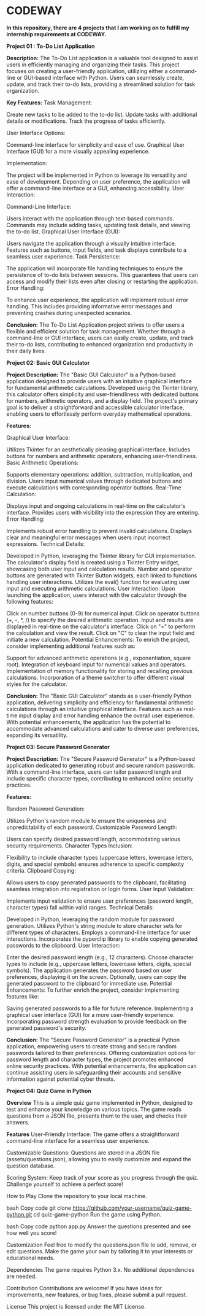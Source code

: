 # CODEWAY
**In this repository, there are 4 projects that I am working on to fulfill my internship requirements at CODEWAY.**

**Project 01 : To-Do List Application**

**Description:**
The To-Do List application is a valuable tool designed to assist users in efficiently managing and organizing their tasks. This project focuses on creating a user-friendly application, utilizing either a command-line or GUI-based interface with Python. Users can seamlessly create, update, and track their to-do lists, providing a streamlined solution for task organization.

**Key Features:**
Task Management:

Create new tasks to be added to the to-do list.
Update tasks with additional details or modifications.
Track the progress of tasks efficiently.

User Interface Options:

Command-line interface for simplicity and ease of use.
Graphical User Interface (GUI) for a more visually appealing experience.

Implementation:

The project will be implemented in Python to leverage its versatility and ease of development.
Depending on user preference, the application will offer a command-line interface or a GUI, enhancing accessibility.
User Interaction:

Command-Line Interface:

Users interact with the application through text-based commands.
Commands may include adding tasks, updating task details, and viewing the to-do list.
Graphical User Interface (GUI):

Users navigate the application through a visually intuitive interface.
Features such as buttons, input fields, and task displays contribute to a seamless user experience.
Task Persistence:

The application will incorporate file handling techniques to ensure the persistence of to-do lists between sessions. This guarantees that users can access and modify their lists even after closing or restarting the application.
Error Handling:

To enhance user experience, the application will implement robust error handling. This includes providing informative error messages and preventing crashes during unexpected scenarios.

**Conclusion:**
The To-Do List Application project strives to offer users a flexible and efficient solution for task management. Whether through a command-line or GUI interface, users can easily create, update, and track their to-do lists, contributing to enhanced organization and productivity in their daily lives.

**Project 02: Basic GUI Calculator**

**Project Description:**
The "Basic GUI Calculator" is a Python-based application designed to provide users with an intuitive graphical interface for fundamental arithmetic calculations. Developed using the Tkinter library, this calculator offers simplicity and user-friendliness with dedicated buttons for numbers, arithmetic operators, and a display field. The project's primary goal is to deliver a straightforward and accessible calculator interface, enabling users to effortlessly perform everyday mathematical operations.

**Features:**

Graphical User Interface:

Utilizes Tkinter for an aesthetically pleasing graphical interface.
Includes buttons for numbers and arithmetic operators, enhancing user-friendliness.
Basic Arithmetic Operations:

Supports elementary operations: addition, subtraction, multiplication, and division.
Users input numerical values through dedicated buttons and execute calculations with corresponding operator buttons.
Real-Time Calculation:

Displays input and ongoing calculations in real-time on the calculator's interface.
Provides users with visibility into the expression they are entering.
Error Handling:

Implements robust error handling to prevent invalid calculations.
Displays clear and meaningful error messages when users input incorrect expressions.
Technical Details:

Developed in Python, leveraging the Tkinter library for GUI implementation.
The calculator's display field is created using a Tkinter Entry widget, showcasing both user input and calculation results.
Number and operator buttons are generated with Tkinter Button widgets, each linked to functions handling user interactions.
Utilizes the eval() function for evaluating user input and executing arithmetic calculations.
User Interaction:
Upon launching the application, users interact with the calculator through the following features:

Click on number buttons (0-9) for numerical input.
Click on operator buttons (+, -, *, /) to specify the desired arithmetic operation.
Input and results are displayed in real-time on the calculator's interface.
Click on "=" to perform the calculation and view the result.
Click on "C" to clear the input field and initiate a new calculation.
Potential Enhancements:
To enrich the project, consider implementing additional features such as:

Support for advanced arithmetic operations (e.g., exponentiation, square root).
Integration of keyboard input for numerical values and operators.
Implementation of memory functionality for storing and recalling previous calculations.
Incorporation of a theme switcher to offer different visual styles for the calculator.

**Conclusion:**
The "Basic GUI Calculator" stands as a user-friendly Python application, delivering simplicity and efficiency for fundamental arithmetic calculations through an intuitive graphical interface. Features such as real-time input display and error handling enhance the overall user experience. With potential enhancements, the application has the potential to accommodate advanced calculations and cater to diverse user preferences, expanding its versatility.

**Project 03: Secure Password Generator**

**Project Description:**
The "Secure Password Generator" is a Python-based application dedicated to generating robust and secure random passwords. With a command-line interface, users can tailor password length and include specific character types, contributing to enhanced online security practices.

**Features:**

Random Password Generation:

Utilizes Python's random module to ensure the uniqueness and unpredictability of each password.
Customizable Password Length:

Users can specify desired password length, accommodating various security requirements.
Character Types Inclusion:

Flexibility to include character types (uppercase letters, lowercase letters, digits, and special symbols) ensures adherence to specific complexity criteria.
Clipboard Copying:

Allows users to copy generated passwords to the clipboard, facilitating seamless integration into registration or login forms.
User Input Validation:

Implements input validation to ensure user preferences (password length, character types) fall within valid ranges.
Technical Details:

Developed in Python, leveraging the random module for password generation.
Utilizes Python's string module to store character sets for different types of characters.
Employs a command-line interface for user interactions.
Incorporates the pyperclip library to enable copying generated passwords to the clipboard.
User Interaction:

Enter the desired password length (e.g., 12 characters).
Choose character types to include (e.g., uppercase letters, lowercase letters, digits, special symbols).
The application generates the password based on user preferences, displaying it on the screen.
Optionally, users can copy the generated password to the clipboard for immediate use.
Potential Enhancements:
To further enrich the project, consider implementing features like:

Saving generated passwords to a file for future reference.
Implementing a graphical user interface (GUI) for a more user-friendly experience.
Incorporating password strength evaluation to provide feedback on the generated password's security.

**Conclusion:**
The "Secure Password Generator" is a practical Python application, empowering users to create strong and secure random passwords tailored to their preferences. Offering customization options for password length and character types, the project promotes enhanced online security practices. With potential enhancements, the application can continue assisting users in safeguarding their accounts and sensitive information against potential cyber threats.

**Project 04: Quiz Game in Python** 

**Overview**
This is a simple quiz game implemented in Python, designed to test and enhance your knowledge on various topics. The game reads questions from a JSON file, presents them to the user, and checks their answers.

**Features**
User-Friendly Interface: The game offers a straightforward command-line interface for a seamless user experience.

Customizable Questions: Questions are stored in a JSON file (assets/questions.json), allowing you to easily customize and expand the question database.

Scoring System: Keep track of your score as you progress through the quiz. Challenge yourself to achieve a perfect score!

How to Play
Clone the repository to your local machine.

bash
Copy code
git clone https://github.com/your-username/quiz-game-python.git
cd quiz-game-python
Run the game using Python.

bash
Copy code
python app.py
Answer the questions presented and see how well you score!

Customization
Feel free to modify the questions.json file to add, remove, or edit questions. Make the game your own by tailoring it to your interests or educational needs.

Dependencies
The game requires Python 3.x. No additional dependencies are needed.

Contribution
Contributions are welcome! If you have ideas for improvements, new features, or bug fixes, please submit a pull request.

License
This project is licensed under the MIT License.
